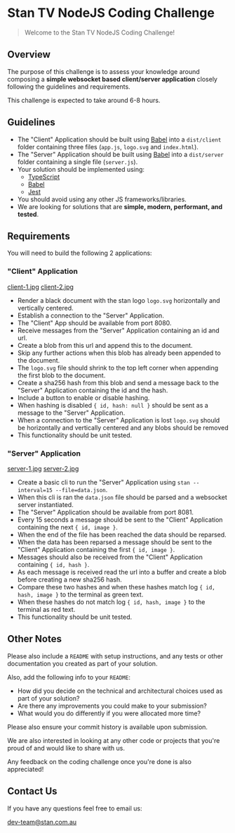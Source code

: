 # Stan TV NodeJS Coding Challenge

> Welcome to the Stan TV NodeJS Coding Challenge!

## Overview

The purpose of this challenge is to assess your knowledge around composing a **simple websocket based client/server application** closely following the guidelines and requirements.

This challenge is expected to take around 6-8 hours.

## Guidelines

- The "Client" Application should be built using [Babel](https://www.babeljs.io) into a `dist/client` folder containing three files (`app.js`, `logo.svg` and `index.html`).
- The "Server" Application should be built using [Babel](https://www.babeljs.io) into a `dist/server` folder containing a single file (`server.js`).
- Your solution should be implemented using:
  - [TypeScript](https://www.typescriptlang.org)
  - [Babel](https://babeljs.io)
  - [Jest](https://jestjs.io)
- You should avoid using any other JS frameworks/libraries.
- We are looking for solutions that are **simple, modern, performant, and tested**.

## Requirements

You will need to build the following 2 applications:

### "Client" Application

[client-1.jpg](./client-1.jpg)
[client-2.jpg](./client-2.jpg)

- Render a black document with the stan logo `logo.svg` horizontally and vertically centered.
- Establish a connection to the "Server" Application.
- The "Client" App should be available from port 8080.
- Receive messages from the "Server" Application containing an id and url.
- Create a blob from this url and append this to the document.
- Skip any further actions when this blob has already been appended to the document.
- The `logo.svg` file should shrink to the top left corner when appending the first blob to the document.
- Create a sha256 hash from this blob and send a message back to the "Server" Application containing the id and the hash.
- Include a button to enable or disable hashing.
- When hashing is disabled `{ id, hash: null }` should be sent as a message to the "Server" Application.
- When a connection to the "Server" Application is lost `logo.svg` should be horizontally and vertically centered and any blobs should be removed
- This functionality should be unit tested.

### "Server" Application

[server-1.jpg](./server-1.jpg)
[server-2.jpg](./server-2.jpg)

- Create a basic cli to run the "Server" Application using `stan --interval=15 --file=data.json`.
- When this cli is ran the `data.json` file should be parsed and a websocket server instantiated.
- The "Server" Application should be available from port 8081.
- Every 15 seconds a message should be sent to the "Client" Application containing the next `{ id, image }`.
- When the end of the file has been reached the data should be reparsed.
- When the data has been reparsed a message should be sent to the "Client" Application containing the first `{ id, image }`.
- Messages should also be received from the "Client" Application containing `{ id, hash }`.
- As each message is received read the url into a buffer and create a blob before creating a new sha256 hash.
- Compare these two hashes and when these hashes match log `{ id, hash, image }` to the terminal as green text.
- When these hashes do not match log `{ id, hash, image }` to the terminal as red text.
- This functionality should be unit tested.

## Other Notes

Please also include a `README` with setup instructions, and any tests or other documentation you created as part of your solution.

Also, add the following info to your `README`:

- How did you decide on the technical and architectural choices used as part of your solution?
- Are there any improvements you could make to your submission?
- What would you do differently if you were allocated more time?

Please also ensure your commit history is available upon submission.

We are also interested in looking at any other code or projects that you're proud of and would like to share with us.

Any feedback on the coding challenge once you're done is also appreciated!

## Contact Us

If you have any questions feel free to email us:

[dev-team@stan.com.au](dev-team@stan.com.au)
